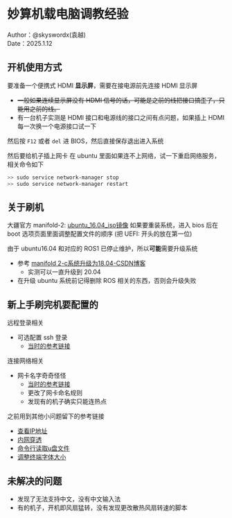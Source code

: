 # 妙算机载电脑调教经验

Author：@skyswordx(袁越)  
Date：2025.1.12

## 开机使用方式

要准备一个便携式 HDMI **显示屏**，需要在接电源前先连接 HDMI 显示屏
- ~~一般如果连续显示屏没有 HDMI 信号的话，可能是之前的线把接口搞歪了，只能用之前的线。~~
- 有一台机子实测是 HDMI 接口和电源线的接口之间有点问题，如果插上 HDMI 每一次换一个电源接口试一下

然后按 `F12` 或者 `del` 进 BIOS，然后直接保存退出进入系统

然后要给机子插上网卡
在 ubuntu 里面如果连不上网络，试一下重启网络服务，相关命令如下
```bash
>> sudo service network-manager stop
>> sudo service network-manager restart
```


## 关于刷机

大疆官方 manifold-2: [ubuntu_16.04_iso镜像](https://www.dji.com/cn/manifold-2/downloads)
如果要重装系统，进入 bios 后在 boot 选项页面里面调整配置文件的顺序 (把 UEFI: 开头的放在第一位)

由于 ubuntu16.04 和对应的 ROS1 已停止维护，所以**可能**需要升级系统
- 参考 [manifold 2-c系统升级为18.04-CSDN博客](https://blog.csdn.net/weixin_43568893/article/details/120209869)
	- 实测可以一直升级到 20.04
- 在升级 ubuntu 系统前记得删除 ROS 相关的东西，否则会升级失败


## 新上手刷完机要配置的

远程登录相关
- 可选配置 ssh 登录
	- [当时的参考链接](https://zhuanlan.zhihu.com/p/514679761)

连接网络相关
- 网卡名字奇奇怪怪
	- [当时的参考链接](https://blog.csdn.net/weixin_42409052/article/details/113065704)
	- 更改了网卡命名规则
	- 发现有的机子确实只能连热点

之前用到其他小问题留下的参考链接
- [查看IP地址](https://zhuanlan.zhihu.com/p/81212996)
- [内网穿透](https://www.cpolar.com/blog/ssh-remote-connection-to-ubuntu-system)
- [命令行读取u盘文件](https://blog.csdn.net/weixin_51359215/article/details/120678744)
- [调整终端字体大小](https://blog.csdn.net/qq_30115765/article/details/52623935)

## 未解决的问题

- 发现了无法支持中文，没有中文输入法
- 有的机子，开机即风扇猛转，没有发现更改散热风扇转速的脚本